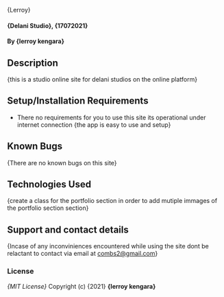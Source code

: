 {Lerroy}
#### {Delani Studio}, {17072021}
#### By **{lerroy kengara}**
## Description
{this is a studio online site for delani studios on the online platform}
## Setup/Installation Requirements
* There no requirements for you to use this site its operational under internet connection 
{the app is easy to use and setup}
## Known Bugs
{There are no known bugs on this site}
## Technologies Used
{create a class for the portfolio section in order to add mutiple immages of the portfolio section section}
## Support and contact details
{Incase of any inconviniences encountered while using the site dont be relactant to contact via email at combs2@gmail.com}
### License
*{MIT License}*
Copyright (c) {2021} **{lerroy kengara}**
